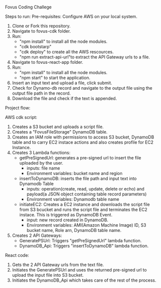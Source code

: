 Fovus Coding Challege

Steps to run:
Pre-requisites: Configure AWS on your local system.
1. Clone or Fork this repository.
2. Navigate to fovus-cdk folder.
3. Run:
    - "npm install" to install all the node modules.
    - "cdk bootstarp"
    - "cdk deploy" to create all the AWS rescources.
    - "npm run extract-api-url"to extract the API Gateway urls to a file.
4. Navigate to fovus-react-app folder.
5. Run:
    - "npm install" to install all the node modules.
    - "npm start" to start the application.
6. Insert an input text and upload a file, click submit.
7. Check for Dynamo-db record and navigate to the output file using the output file path in the record.
8. Download the file and check if the text is appended.


Project flow:

AWS cdk script:
1. Creates a S3 bucket and uploads a script file.
2. Creates a "FovusFileStorage" DynamoDB table.
3. Creates an IAM role with permissions to access S3 bucket, DynamoDB table and to carry EC2 instace actions and also creates profile for EC2 Instance.
3. Creates 3 Lambda functions:
    - getPreSignedUrl: generates a pre-signed url to insert the file uploaded by the user.
        * inputs: file name
        * Environment variables: bucket name and region
    - insertToDynamoDB: inserts the file path and input text into Dynamodb Table
        * inputs: operation(create, read, update, delete or echo) and payload(a JSON object containing table record parameters)
        * Environment variables: Dynamodb table name
    - initiateEC2: Creates a EC2 instance and downloads the script file from S3 bcucket and runs the script file and terminates the EC2 instace. This is triggered as DynamoDB Event.
        * input: new record created in DynamoDB.
        * Environment variables: AMI(Amazon Machine Image) ID, S3 bucket name, Role arn, DynamoDB table name.
4. Creates 2 API Gateways:
    - GeneratePSUrl: Triggers "getPreSignedUrl" lambda function.
    - DynamoDB_Api: Triggers "insertToDynamoDB" lambda function.

React code:
1. Gets the 2 API Gateway urls from the text file.
2. Initiates the GeneratePSUrl and uses the returned pre-signed url to upload the input file into S3 bucket.
3. Initiates the DynamoDB_Api which takes care of the rest of the process.